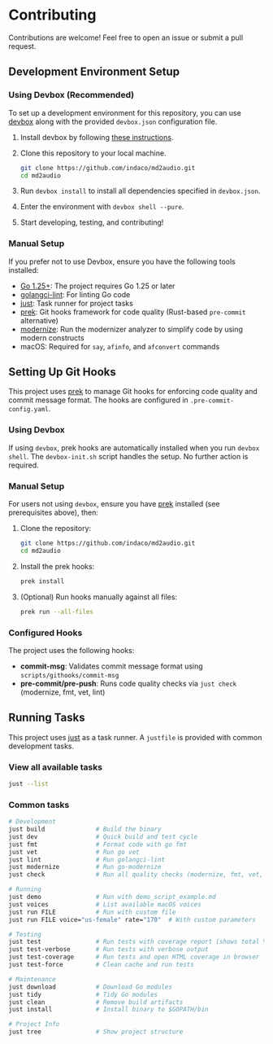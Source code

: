 # Contributing

Contributions are welcome! Feel free to open an issue or submit a pull request.

## Development Environment Setup

### Using Devbox (Recommended)

To set up a development environment for this repository, you can use [devbox](https://www.jetify.com/devbox) along with the provided `devbox.json` configuration file.

1. Install devbox by following [these instructions](https://www.jetify.com/devbox/docs/installing_devbox/).
2. Clone this repository to your local machine.

   ```bash
   git clone https://github.com/indaco/md2audio.git
   cd md2audio
   ```

3. Run `devbox install` to install all dependencies specified in `devbox.json`.
4. Enter the environment with `devbox shell --pure`.
5. Start developing, testing, and contributing!

### Manual Setup

If you prefer not to use Devbox, ensure you have the following tools installed:

- [Go 1.25+](https://go.dev/dl/): The project requires Go 1.25 or later
- [golangci-lint](https://golangci-lint.run/): For linting Go code
- [just](https://github.com/casey/just): Task runner for project tasks
- [prek](https://github.com/j178/prek): Git hooks framework for code quality (Rust-based `pre-commit` alternative)
- [modernize](https://pkg.go.dev/golang.org/x/tools/gopls/internal/analysis/modernize): Run the modernizer analyzer to simplify code by using modern constructs
- macOS: Required for `say`, `afinfo`, and `afconvert` commands

## Setting Up Git Hooks

This project uses [prek](https://github.com/j178/prek) to manage Git hooks for enforcing code quality and commit message format. The hooks are configured in `.pre-commit-config.yaml`.

### Using Devbox

If using `devbox`, prek hooks are automatically installed when you run `devbox shell`. The `devbox-init.sh` script handles the setup. No further action is required.

### Manual Setup

For users not using `devbox`, ensure you have [prek](https://github.com/j178/prek) installed (see prerequisites above), then:

1. Clone the repository:

   ```bash
   git clone https://github.com/indaco/md2audio.git
   cd md2audio
   ```

2. Install the prek hooks:

   ```bash
   prek install
   ```

3. (Optional) Run hooks manually against all files:

   ```bash
   prek run --all-files
   ```

### Configured Hooks

The project uses the following hooks:

- **commit-msg**: Validates commit message format using `scripts/githooks/commit-msg`
- **pre-commit/pre-push**: Runs code quality checks via `just check` (modernize, fmt, vet, lint)

## Running Tasks

This project uses [just](https://github.com/casey/just) as a task runner. A `justfile` is provided with common development tasks.

### View all available tasks

```bash
just --list
```

### Common tasks

```bash
# Development
just build              # Build the binary
just dev                # Quick build and test cycle
just fmt                # Format code with go fmt
just vet                # Run go vet
just lint               # Run golangci-lint
just modernize          # Run go-modernize
just check              # Run all quality checks (modernize, fmt, vet, lint)

# Running
just demo               # Run with demo_script_example.md
just voices             # List available macOS voices
just run FILE           # Run with custom file
just run FILE voice="us-female" rate="170"  # With custom parameters

# Testing
just test               # Run tests with coverage report (shows total %)
just test-verbose       # Run tests with verbose output
just test-coverage      # Run tests and open HTML coverage in browser
just test-force         # Clean cache and run tests

# Maintenance
just download           # Download Go modules
just tidy               # Tidy Go modules
just clean              # Remove build artifacts
just install            # Install binary to $GOPATH/bin

# Project Info
just tree               # Show project structure
```
